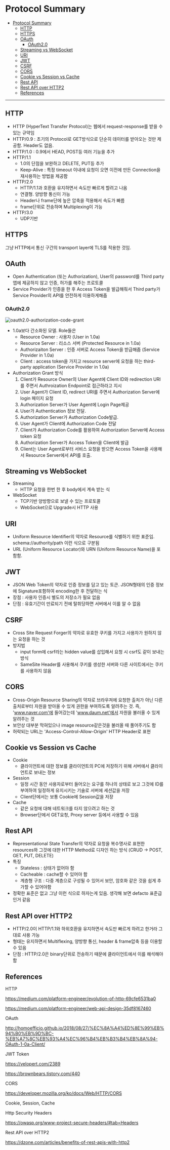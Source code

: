 # Protocol Summary

- [Protocol Summary](#protocol-summary)
  - [HTTP](#http)
  - [HTTPS](#https)
  - [OAuth](#oauth)
    - [OAuth2.0](#oauth20)
  - [Streaming vs WebSocket](#streaming-vs-websocket)
  - [URI](#uri)
  - [JWT](#jwt)
  - [CSRF](#csrf)
  - [CORS](#cors)
  - [Cookie vs Session vs Cache](#cookie-vs-session-vs-cache)
  - [Rest API](#rest-api)
  - [Rest API over HTTP2](#rest-api-over-http2)
  - [References](#references)

---

## HTTP

- HTTP (HyperText Transfer Protocol)는 웹에서 request-response를 받을 수 있는 규약임
- HTTP/0.9 : 초기의 Protocol로 GET방식으로 단순히 데이터를 받아오는 것만 제공함. Header도 없음.
- HTTP/1.0 : 0.9에서 HEAD, POST등 여러 기능을 추가
- HTTP/1.1
  - 1.0의 단점을 보완하고 DELETE, PUT등 추가
  - Keep-Alive :  특정 timeout 이내에 요청이 오면 이전에 만든 Connection을 재사용하는 방법을 제공함
- HTTP/2.0
  - HTTP/1.1과 호환을 유지하면서 속도만 빠르게 할려고 나옴
  - 연결형. 양방향 통신이 가능
  - Header나 frame단에 높은 압축을 적용해서 속도가 빠름
  - frame단위로 전송하며 Multiplexing이 가능
- HTTP/3.0
  - UDP기반

## HTTPS

그냥 HTTP에서 통신 구간의 transport layer에 TLS를 적용한 것임.

## OAuth

- Open Authentication (또는 Authorization), User의 password를 Third party앱에 제공하지 않고 인증, 허가를 해주는 프로토콜
- Service Provider가 인증을 한 후 Access Token을 발급해줘서 Third party가 Service Provider의 API를 안전하게 이용하게해줌

### OAuth2.0

![oauth2.0-authorization-code-grant](./img/oauth2.0-authorization-code-grant.png)

- 1.0a보다 간소화된 모델. Role들은
  - Resource Owner : 사용자 (User in 1.0a)
  - Resource Server : 리소스 서버 (Protected Resource in 1.0a)
  - Authorizaiton Server : 인증 서버로 Access Token을 받급해줌 (Service Provider in 1.0a)
  - Client : access token을 가지고 resource server에 요청을 하는 third-party application (Service Provider in 1.0a)
- Authorization Grant 방식
  1. Client가 Resource Owner의 User Agent에 Client ID와 redirection URI를 주면서 Authroization Endpoint로 접근하라고 지시
  2. User Agent가 Client ID, redirect URI를 주면서 Authorization Server에 login 페이지 요청
  3. Authorization Server가 User Agent에 Login Page제공
  4. User가 Authentication 정보 전달.
  5. Authorization Server가 Authorization Code발급.
  6. User Agent가 Client에 Authorization Code 전달
  7. Client가 Authorization Code를 활용하여 Authorization Server에 Access token 요청
  8. Authorization Server가 Access Token을 Client에 발급
  9. Client는 User Agent로부터 서비스 요청을 받으면 Access Token을 사용해서 Resource Server에서 API를 호출.

## Streaming vs WebSocket

- Streaming
  - HTTP 요청을 한번 한 후 body에서 계속 받는 식
- WebSocket
  - TCP기반 양방향으로 보낼 수 있는 프로토콜
  - WebSocket으로 Upgrade시 HTTP 사용

## URI

- Uniform Resource Identifier의 약자로 Resource를 식별하기 위한 표준임. schema://authority/path 이런 식으로 구분됨
- URL (Uniform Resource Locator)와 URN (Uniform Resource Name)을 포함함.

## JWT

- JSON Web Token의 약자로 인증 정보를 담고 있는 토큰. JSON형태의 인증 정보에 Signature포함하여 encoding한 후 전달하는 식
- 장점 : 사용자 인증시 별도의 저장소가 필요 없음
- 단점 : 유효기간이 만료되기 전에 탈취당하면 서버에서 이를 알 수 없음

## CSRF

- Cross Site Request Forger의 약자로 유효한 쿠키를 가지고 사용자가 원하지 않는 요청을 하는 것
- 방지법
  - input form에 csrf라는 hidden value를 삽입해서 요청 시 csrf도 같이 보내는 방식
  - SameSite Header를 사용해서 쿠키를 생성한 서버와 다른 사이트에서는 쿠키를 사용하지 않음

## CORS

- Cross-Origin Resource Sharing의 약쟈로 브라우져에 요청한 출처가 아닌 다른 출처로부터 자원을 받아올 수 있게 권한을 부여하도록 알려주는 것. 즉, 'www.naver.com'에 들어갔는데 'www.daum.net'에서 자원을 불러올 수 있게 알려주는 것
- 보안상 대부분 막혀있으나 image resource같은것을 불러올 때 풀어주기도 함
- 허락되는 URL는 'Access-Control-Allow-Origin' HTTP Header로 표현

## Cookie vs Session vs Cache

- Cookie
  - 클라이언트에 대한 정보를 클라이언트의 PC에 저장하기 위해 서버에서 클라이언트로 보내는 정보
- Session
  - 일정 시간 동안 사용자로부터 들어오는 요구를 하나의 상태로 보고 그것에 ID를 부여하여 일정하게 유지시키는 기술로 서버에 세션값을 저장
  - Client단에서는 보통 Cookie에 Session값을 저장
- Cache
  - 같은 요청에 대해 네트워크를 타지 않으려고 하는 것
  - Browser단에서 GET요청, Proxy server 등에서 사용할 수 있음

## Rest API

- Representational State Transfer의 약자로 요청을 복수명사로 표현한 resources와 그것에 대한 HTTP Method로 디자인 하는 방식 (CRUD -> POST, GET, PUT, DELETE)
- 특징
  - Stateless : 상태가 없어야 함
  - Cacheable : cache할 수 있어야 함
  - 계층형 구조 : 다중 계층으로 구성될 수 있어서 보안, 암호화 같은 것을 쉽게 추가할 수 있어야함
- 정확한 표준은 없고 그냥 이런 식으로 하자는게 있음. 생각해 보면 defacto 표준급인거 같음

## Rest API over HTTP2

- HTTP/2.0이 HTTP/1.1와 하위호환을 유지하면서 속도만 빠르게 하려고 한거라 그대로 사용 가능
- 형태는 유지하면서 Multiflexing, 양방향 통신, header & frame압축 등을 이용할 수 있음
- 단점 : HTTP/2.0은 binary단위로 전송하기 때문에 클라이언트에서 이를 해석해야 함

## References

HTTP

https://medium.com/platform-engineer/evolution-of-http-69cfe6531ba0

https://medium.com/platform-engineer/web-api-design-35df8167460

OAuth

http://homoefficio.github.io/2018/08/27/%EC%8A%A4%ED%8E%99%EB%94%B0%EB%9D%BC-%EB%A7%8C%EB%93%A4%EC%96%B4%EB%B3%B4%EB%8A%94-OAuth-1-0a-Client/

JWT Token

https://velopert.com/2389

https://brownbears.tistory.com/440

CORS

https://developer.mozilla.org/ko/docs/Web/HTTP/CORS

Cookie, Session, Cache

Http Security Headers

https://owasp.org/www-project-secure-headers/#tab=Headers

Rest API over HTTP2

https://dzone.com/articles/benefits-of-rest-apis-with-http2

